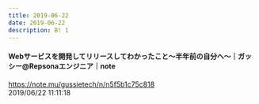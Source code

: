 ```yaml
---
title: 2019-06-22
date: 2019-06-22
description: B! 1
---
```


#### Webサービスを開発してリリースしてわかったこと〜半年前の自分へ〜｜ガッシー@Repsonaエンジニア｜note
https://note.mu/gussietech/n/n5f5b1c75c818<br>
2019/06/22 11:11:18<br>


